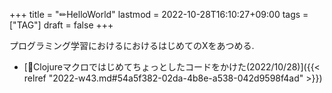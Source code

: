 +++
title = "✏HelloWorld"
lastmod = 2022-10-28T16:10:27+09:00
tags = ["TAG"]
draft = false
+++

プログラミング学習におけるにおけるはじめてのXをあつめる.

-   [💭Clojureマクロではじめてちょっとしたコードをかけた(2022/10/28)]({{< relref "2022-w43.md#54a5f382-02da-4b8e-a538-042d9598f4ad" >}})
